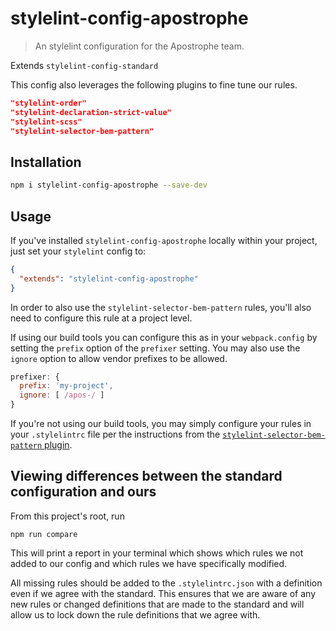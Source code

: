 # stylelint-config-apostrophe

> An stylelint configuration for the Apostrophe team.

Extends `stylelint-config-standard`

This config also leverages the following plugins to fine tune our rules.

```json
"stylelint-order"
"stylelint-declaration-strict-value"
"stylelint-scss"
"stylelint-selector-bem-pattern"
```

## Installation

```bash
npm i stylelint-config-apostrophe --save-dev
```

## Usage

If you've installed `stylelint-config-apostrophe` locally within your project, just set your `stylelint` config to:

```json
{
  "extends": "stylelint-config-apostrophe"
}
```

In order to also use the `stylelint-selector-bem-pattern` rules, you'll also need to configure this rule at a project level.

If using our build tools you can configure this as in your `webpack.config` by setting the `prefix` option of the `prefixer` setting. You may also use the `ignore` option to allow vendor prefixes to be allowed.

```js
prefixer: {
  prefix: 'my-project',
  ignore: [ /apos-/ ]
}
```

If you're not using our build tools, you may simply configure your rules in your `.stylelintrc` file per the instructions from the [`stylelint-selector-bem-pattern` plugin](https://github.com/simonsmith/stylelint-selector-bem-pattern#usage).

## Viewing differences between the standard configuration and ours

From this project's root, run

```
npm run compare
```

This will print a report in your terminal which shows which rules we not added to our config and which rules we have specifically modified.

All missing rules should be added to the `.stylelintrc.json` with a definition even if we agree with the standard. This ensures that we are aware of any new rules or changed definitions that are made to the standard and will allow us to lock down the rule definitions that we agree with.
